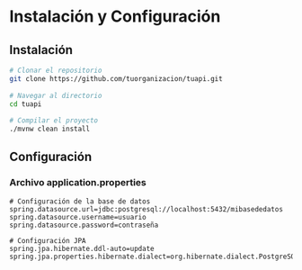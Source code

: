 # Instalación y Configuración 
 
## Instalación 
 
```bash 
# Clonar el repositorio 
git clone https://github.com/tuorganizacion/tuapi.git 
 
# Navegar al directorio 
cd tuapi 
 
# Compilar el proyecto 
./mvnw clean install 
``` 
 
## Configuración 
 
### Archivo application.properties 
 
```properties 
# Configuración de la base de datos 
spring.datasource.url=jdbc:postgresql://localhost:5432/mibasededatos 
spring.datasource.username=usuario 
spring.datasource.password=contraseña 
 
# Configuración JPA 
spring.jpa.hibernate.ddl-auto=update 
spring.jpa.properties.hibernate.dialect=org.hibernate.dialect.PostgreSQLDialect 
``` 
